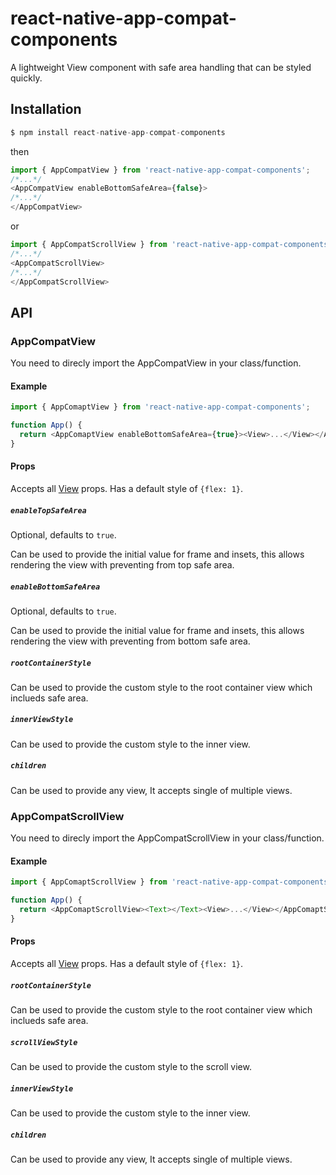 # react-native-app-compat-components
A lightweight View component with safe area handling that can be styled quickly.

Installation
---
```javascript
$ npm install react-native-app-compat-components
```
then
```javascript
import { AppCompatView } from 'react-native-app-compat-components';
/*...*/
<AppCompatView enableBottomSafeArea={false}>
/*...*/
</AppCompatView>
```

or
```javascript
import { AppCompatScrollView } from 'react-native-app-compat-components';
/*...*/
<AppCompatScrollView>
/*...*/
</AppCompatScrollView>
```

## API

### AppCompatView

You need to direcly import the AppCompatView in your class/function.

#### Example

```js
import { AppComaptView } from 'react-native-app-compat-components';

function App() {
  return <AppComaptView enableBottomSafeArea={true}><View>...</View></AppComaptView>;
}
```
#### Props

Accepts all [View](https://reactnative.dev/docs/view#props) props. Has a default style of `{flex: 1}`.

##### `enableTopSafeArea`

Optional, defaults to `true`.

Can be used to provide the initial value for frame and insets, this allows rendering the view with preventing from top safe area.

##### `enableBottomSafeArea`

Optional, defaults to `true`.

Can be used to provide the initial value for frame and insets, this allows rendering the view with preventing from bottom safe area.

##### `rootContainerStyle`

Can be used to provide the custom style to the root container view which inclueds safe area.

##### `innerViewStyle`

Can be used to provide the custom style to the inner view.

##### `children`

Can be used to provide any view, It accepts single of multiple views.

### AppCompatScrollView

You need to direcly import the AppCompatScrollView in your class/function.

#### Example

```js
import { AppComaptScrollView } from 'react-native-app-compat-components';

function App() {
  return <AppComaptScrollView><Text></Text><View>...</View></AppComaptScrollView>;
}
```
#### Props

Accepts all [View](https://reactnative.dev/docs/view#props) props. Has a default style of `{flex: 1}`.

##### `rootContainerStyle`

Can be used to provide the custom style to the root container view which inclueds safe area.

##### `scrollViewStyle`

Can be used to provide the custom style to the scroll view.

##### `innerViewStyle`

Can be used to provide the custom style to the inner view.

##### `children`

Can be used to provide any view, It accepts single of multiple views.
